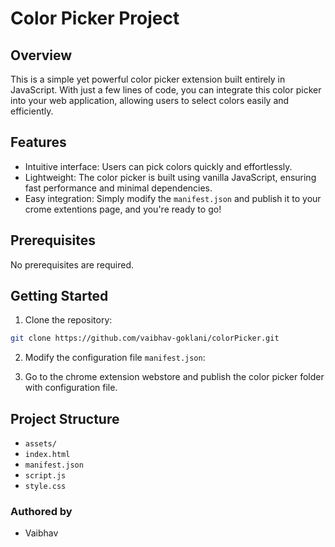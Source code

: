 # Color Picker Project

## Overview

This is a simple yet powerful color picker extension built entirely in JavaScript. With just a few lines of code, you can integrate this color picker into your web application, allowing users to select colors easily and efficiently.

## Features

- Intuitive interface: Users can pick colors quickly and effortlessly.
- Lightweight: The color picker is built using vanilla JavaScript, ensuring fast performance and minimal dependencies.
- Easy integration: Simply modify the `manifest.json` and publish it to your crome extentions page, and you're ready to go!

## Prerequisites

No prerequisites are required.


## Getting Started

1. Clone the repository:

```bash
git clone https://github.com/vaibhav-goklani/colorPicker.git
```

2. Modify the configuration file `manifest.json`:

3. Go to the chrome extension webstore and publish the color picker folder with configuration file.


## Project Structure

- `assets/`
- `index.html`
- `manifest.json`
- `script.js`
- `style.css`


### Authored by

- Vaibhav